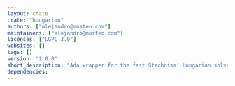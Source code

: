 ```yaml
---
layout: crate
crate: "hungarian"
authors: ["alejandro@mosteo.com"]
maintainers: ["alejandro@mosteo.com"]
licenses: ["LGPL 3.0"]
websites: []
tags: []
version: "1.0.0"
short_description: "Ada wrapper for the fast Stachniss' Hungarian solver"
dependencies: 
---
```



